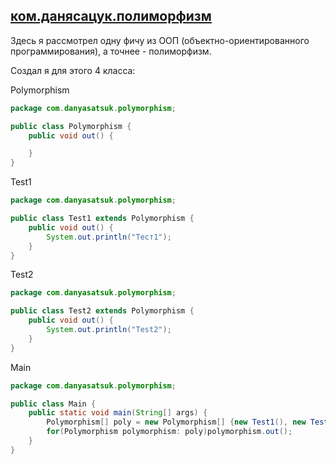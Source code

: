## [ком.данясацук.полиморфизм](https://github.com/danyasatsuk/learnjava/blob/master/src/com/danyasatsuk/polymorphism)
Здесь я рассмотрел одну фичу из ООП (объектно-ориентированного программирования), а точнее - полиморфизм.

Создал я для этого 4 класса:

Polymorphism
```java
package com.danyasatsuk.polymorphism;

public class Polymorphism {
    public void out() {

    }
}
```
Test1
```java
package com.danyasatsuk.polymorphism;

public class Test1 extends Polymorphism {
    public void out() {
        System.out.println("Тест1");
    }
}
```
Test2
```java
package com.danyasatsuk.polymorphism;

public class Test2 extends Polymorphism {
    public void out() {
        System.out.println("Test2");
    }
}
```
Main
```java
package com.danyasatsuk.polymorphism;

public class Main {
    public static void main(String[] args) {
        Polymorphism[] poly = new Polymorphism[] {new Test1(), new Test2()};
        for(Polymorphism polymorphism: poly)polymorphism.out();
    }
}
```